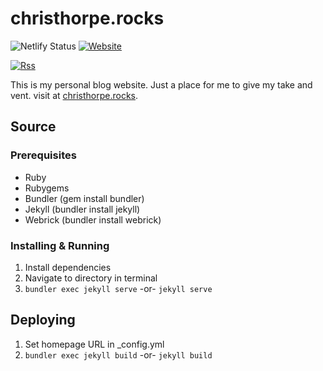 # christhorpe.rocks

![Netlify Status](https://img.shields.io/netlify/1e6ef09b-d3d1-4fa4-bdb1-0039d0bbfe09?style=flat-square) [![Website](https://img.shields.io/website?down_color=red&down_message=offline&style=flat-square&up_color=blue&up_message=online&url=https%3A%2F%2Fchristhorpe.rocks%2F)](https://christhorpe.rocks/)

[![Rss](https://img.shields.io/badge/rss-F88900?style=for-the-badge&logo=rss&logoColor=white)](https://christhorpe.rocks/feed.xml)

This is my personal blog website. Just a place for me to give my take and vent. visit at [christhorpe.rocks](https://christhorpe.rocks/).

## Source

### Prerequisites

 - Ruby
 - Rubygems
 - Bundler (gem install bundler)
 - Jekyll (bundler install jekyll)
 - Webrick (bundler install webrick)

### Installing & Running

1. Install dependencies
2. Navigate to directory in terminal
3. `bundler exec jekyll serve` -or- `jekyll serve`

## Deploying

1. Set homepage URL in _config.yml
2. `bundler exec jekyll build` -or- `jekyll build`
